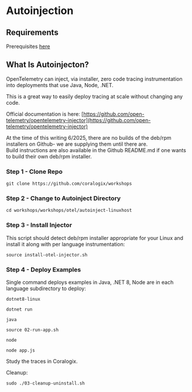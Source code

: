 # Autoinjection  

## Requirements  
Prerequisites [here](https://coralogix.github.io/workshops/prereqs/)  

## What Is Autoinjecton?  

OpenTelemetry can inject, via installer, zero code tracing instrumentation into deployments that use Java, Node, .NET.  

This is a great way to easily deploy tracing at scale without changing any code.

Official documentation is here: [https://github.com/open-telemetry/opentelemetry-injector](https://github.com/open-telemetry/opentelemetry-injector)  

At the time of this writing 6/2025, there are no builds of the deb/rpm installers on Github- we are supplying them until there are.  
Build instructions are also available in the Github README.md if one wants to build their own deb/rpm installer.  

### Step 1 - Clone Repo
```
git clone https://github.com/coralogix/workshops
```

### Step 2 - Change to Autoinject Directory
```
cd workshops/workshops/otel/autoinject-linuxhost
```

### Step 3 - Install Injector  

This script should detect deb/rpm installer appropriate for your Linux and install it along with per language instrumentation:  
```
source install-otel-injector.sh
```  
### Step 4 - Deploy Examples
  
Single command deploys examples in Java, .NET 8, Node are in each language subdirectory to deploy:
    
`dotnet8-linux`  
```
dotnet run
```  
  
`java`
```
source 02-run-app.sh
```
  
`node` 
```
node app.js
```
  
Study the traces in Coralogix.  
  
Cleanup:  
```
sudo ./03-cleanup-uninstall.sh  
```

